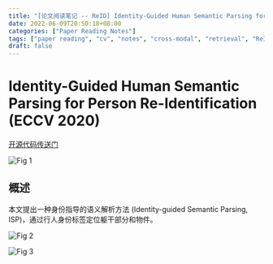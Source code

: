 ```yaml
---
title: "[论文阅读笔记 -- ReID] Identity-Guided Human Semantic Parsing for Person ReID (ECCV 2020)"
date: 2022-06-09T20:50:18+08:00
categories: ["Paper Reading Notes"]
tags: ["paper reading", "cv", "notes", "cross-modal", "retrieval", "ReID", "human parsing"]
draft: false
---
```


# Identity-Guided Human Semantic Parsing for Person Re-Identification (ECCV 2020)

[开源代码传送门](https://github.com/CASIA-IVA-Lab/ISP-reID)

![Fig 1](/images/2022/PRN230/1.png)

## 概述

本文提出一种身份指导的语义解析方法 (Identity-guided Semantic Parsing, ISP)，通过行人身份标签定位躯干部分和物件。  

![Fig 2](/images/2022/PRN230/2.png)

![Fig 3](/images/2022/PRN230/3.png)
